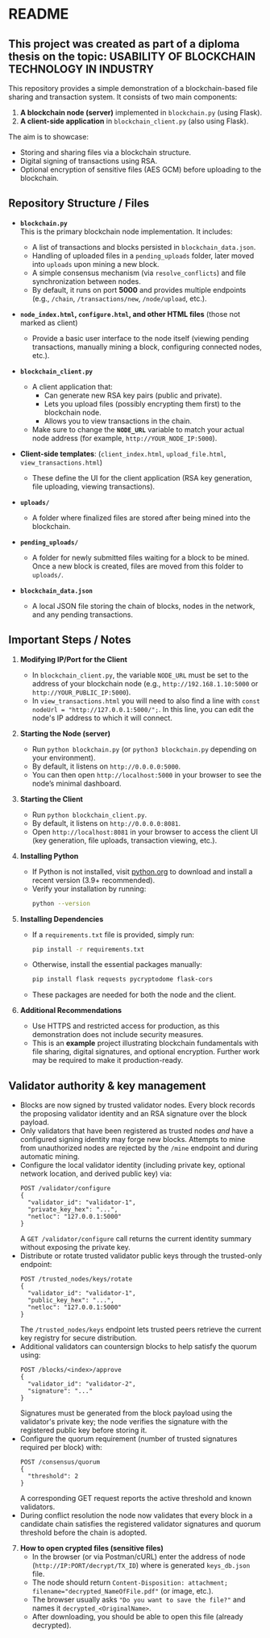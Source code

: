 # README

## This project was created as part of a diploma thesis on the topic: USABILITY OF BLOCKCHAIN TECHNOLOGY IN INDUSTRY

This repository provides a simple demonstration of a blockchain-based file sharing and transaction system. It consists of two main components:

1. **A blockchain node (server)** implemented in `blockchain.py` (using Flask).
2. **A client-side application** in `blockchain_client.py` (also using Flask).

The aim is to showcase:
- Storing and sharing files via a blockchain structure.
- Digital signing of transactions using RSA.
- Optional encryption of sensitive files (AES GCM) before uploading to the blockchain.

## Repository Structure / Files

- **`blockchain.py`**  
  This is the primary blockchain node implementation. It includes:
  - A list of transactions and blocks persisted in `blockchain_data.json`.
  - Handling of uploaded files in a `pending_uploads` folder, later moved into `uploads` upon mining a new block.
  - A simple consensus mechanism (via `resolve_conflicts`) and file synchronization between nodes.
  - By default, it runs on port **5000** and provides multiple endpoints (e.g., `/chain`, `/transactions/new`, `/node/upload`, etc.).

- **`node_index.html`, `configure.html`, and other HTML files** (those not marked as client)  
  - Provide a basic user interface to the node itself (viewing pending transactions, manually mining a block, configuring connected nodes, etc.).

- **`blockchain_client.py`**  
  - A client application that:
    - Can generate new RSA key pairs (public and private).
    - Lets you upload files (possibly encrypting them first) to the blockchain node.
    - Allows you to view transactions in the chain.
  - Make sure to change the **`NODE_URL`** variable to match your actual node address (for example, `http://YOUR_NODE_IP:5000`).

- **Client-side templates**: (`client_index.html`, `upload_file.html`, `view_transactions.html`)  
  - These define the UI for the client application (RSA key generation, file uploading, viewing transactions).

- **`uploads/`**  
  - A folder where finalized files are stored after being mined into the blockchain.

- **`pending_uploads/`**  
  - A folder for newly submitted files waiting for a block to be mined. Once a new block is created, files are moved from this folder to `uploads/`.

- **`blockchain_data.json`**  
  - A local JSON file storing the chain of blocks, nodes in the network, and any pending transactions.

## Important Steps / Notes

1. **Modifying IP/Port for the Client**   
   - In `blockchain_client.py`, the variable `NODE_URL` must be set to the address of your blockchain node (e.g., `http://192.168.1.10:5000` or `http://YOUR_PUBLIC_IP:5000`).
   - In `view_transactions.html` you will need to also find a line with `const nodeUrl = "http://127.0.0.1:5000/";`.
   In this line, you can edit the node's IP address to which it will connect.
2. **Starting the Node (server)**  
   - Run `python blockchain.py` (or `python3 blockchain.py` depending on your environment).
   - By default, it listens on `http://0.0.0.0:5000`.
   - You can then open `http://localhost:5000` in your browser to see the node’s minimal dashboard.

3. **Starting the Client**  
   - Run `python blockchain_client.py`.
   - By default, it listens on `http://0.0.0.0:8081`.
   - Open `http://localhost:8081` in your browser to access the client UI (key generation, file uploads, transaction viewing, etc.).

4. **Installing Python**  
   - If Python is not installed, visit [python.org](https://www.python.org/downloads/) to download and install a recent version (3.9+ recommended).
   - Verify your installation by running:
     ```sh
     python --version
     ```

5. **Installing Dependencies**  
   - If a `requirements.txt` file is provided, simply run:
     ```sh
     pip install -r requirements.txt
     ```
   - Otherwise, install the essential packages manually:
     ```sh
     pip install flask requests pycryptodome flask-cors
     ```
   - These packages are needed for both the node and the client.

6. **Additional Recommendations**
   - Use HTTPS and restricted access for production, as this demonstration does not include security measures.
   - This is an **example** project illustrating blockchain fundamentals with file sharing, digital signatures, and optional encryption. Further work may be required to make it production-ready.

## Validator authority & key management

- Blocks are now signed by trusted validator nodes. Every block records the proposing validator identity and an RSA signature over the block payload.
- Only validators that have been registered as trusted nodes *and* have a configured signing identity may forge new blocks. Attempts to mine from unauthorized nodes are rejected by the `/mine` endpoint and during automatic mining.
- Configure the local validator identity (including private key, optional network location, and derived public key) via:
  ```http
  POST /validator/configure
  {
    "validator_id": "validator-1",
    "private_key_hex": "...",
    "netloc": "127.0.0.1:5000"
  }
  ```
  A `GET /validator/configure` call returns the current identity summary without exposing the private key.
- Distribute or rotate trusted validator public keys through the trusted-only endpoint:
  ```http
  POST /trusted_nodes/keys/rotate
  {
    "validator_id": "validator-1",
    "public_key_hex": "...",
    "netloc": "127.0.0.1:5000"
  }
  ```
  The `/trusted_nodes/keys` endpoint lets trusted peers retrieve the current key registry for secure distribution.
- Additional validators can countersign blocks to help satisfy the quorum using:
  ```http
  POST /blocks/<index>/approve
  {
    "validator_id": "validator-2",
    "signature": "..."
  }
  ```
  Signatures must be generated from the block payload using the validator's private key; the node verifies the signature with the registered public key before storing it.
- Configure the quorum requirement (number of trusted signatures required per block) with:
  ```http
  POST /consensus/quorum
  {
    "threshold": 2
  }
  ```
  A corresponding GET request reports the active threshold and known validators.
- During conflict resolution the node now validates that every block in a candidate chain satisfies the registered validator signatures and quorum threshold before the chain is adopted.

7. **How to open crypted files (sensitive files)**
     - In the browser (or via Postman/cURL) enter the address of node (`http://IP:PORT/decrypt/TX_ID`) where is generated `keys_db.json` file.
     -  The node should return `Content-Disposition: attachment; filename="decrypted_NameOfFile.pdf"` (or image, etc.).
     - The browser usually asks `"Do you want to save the file?"` and names it `decrypted_<OriginalName>`.
     - After downloading, you should be able to open this file (already decrypted).


